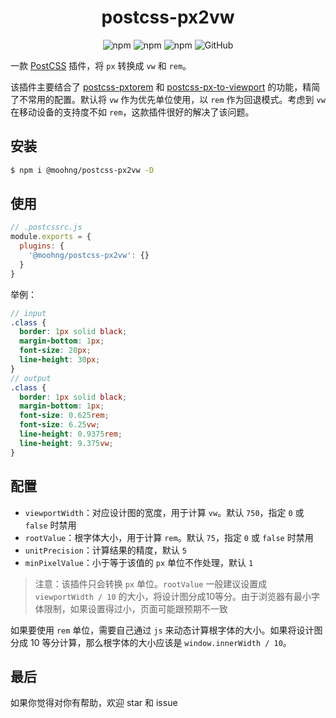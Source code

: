 <h1 align="center">postcss-px2vw</h1>

<p align="center">
  <img alt="npm" src="https://github.com/moohng/postcss-px2vw/actions/workflows/npmpublish.yml/badge.svg">
  <img alt="npm" src="https://img.shields.io/npm/dw/@moohng/postcss-px2vw">
  <img alt="npm" src="https://img.shields.io/npm/v/@moohng/postcss-px2vw">
  <img alt="GitHub" src="https://img.shields.io/github/license/moohng/postcss-px2vw">
</p>


一款 [PostCSS](https://github.com/ai/postcss) 插件，将 `px` 转换成 `vw` 和 `rem`。

该插件主要结合了 [postcss-pxtorem](https://github.com/cuth/postcss-pxtorem) 和 [postcss-px-to-viewport](https://github.com/evrone/postcss-px-to-viewport) 的功能，精简了不常用的配置。默认将 `vw` 作为优先单位使用，以 `rem` 作为回退模式。考虑到 `vw` 在移动设备的支持度不如 `rem`，这款插件很好的解决了该问题。

## 安装

```bash
$ npm i @moohng/postcss-px2vw -D
```

## 使用

```js
// .postcssrc.js
module.exports = {
  plugins: {
    '@moohng/postcss-px2vw': {}
  }
}
```

举例：

```scss
// input
.class {
  border: 1px solid black;
  margin-bottom: 1px;
  font-size: 20px;
  line-height: 30px;
}
// output
.class {
  border: 1px solid black;
  margin-bottom: 1px;
  font-size: 0.625rem;
  font-size: 6.25vw;
  line-height: 0.9375rem;
  line-height: 9.375vw;
}
```

## 配置

- `viewportWidth`：对应设计图的宽度，用于计算 `vw`。默认 `750`，指定 `0` 或 `false` 时禁用
- `rootValue`：根字体大小，用于计算 `rem`。默认 `75`，指定 `0` 或 `false` 时禁用
- `unitPrecision`：计算结果的精度，默认 `5`
- `minPixelValue`：小于等于该值的 `px` 单位不作处理，默认 `1`

> 注意：该插件只会转换 `px` 单位。`rootValue` 一般建议设置成 `viewportWidth / 10` 的大小，将设计图分成10等分。由于浏览器有最小字体限制，如果设置得过小，页面可能跟预期不一致

如果要使用 `rem` 单位，需要自己通过 `js` 来动态计算根字体的大小。如果将设计图分成 10 等分计算，那么根字体的大小应该是 `window.innerWidth / 10`。

## 最后

如果你觉得对你有帮助，欢迎 star 和 issue
